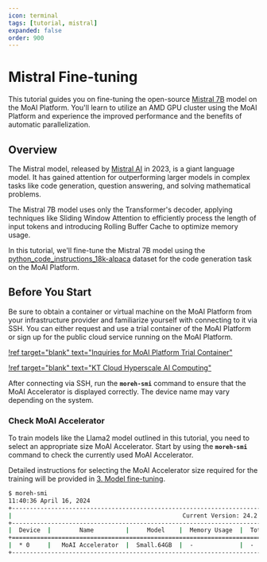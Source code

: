 ```yaml
---
icon: terminal
tags: [tutorial, mistral]
expanded: false
order: 900
---
```


# Mistral Fine-tuning

This tutorial guides you on fine-tuning the open-source [Mistral 7B](https://mistral.ai/news/announcing-mistral-7b/) model on the MoAI Platform. You'll learn to utilize an AMD GPU cluster using the MoAI Platform and experience the improved performance and the benefits of automatic parallelization.

## Overview

The Mistral model, released by [Mistral AI](https://mistral.ai/) in 2023, is a giant language model. It has gained attention for outperforming larger models in complex tasks like code generation, question answering, and solving mathematical problems.

The Mistral 7B model uses only the Transformer's decoder, applying techniques like Sliding Window Attention to efficiently process the length of input tokens and introducing Rolling Buffer Cache to optimize memory usage.

In this tutorial, we'll fine-tune the Mistral 7B model using the [python_code_instructions_18k-alpaca](https://huggingface.co/datasets/iamtarun/python_code_instructions_18k_alpaca) dataset for the code generation task on the MoAI Platform.

## Before You Start

Be sure to obtain a container or virtual machine on the MoAI Platform from your infrastructure provider and familiarize yourself with connecting to it via SSH. You can either request and use a trial container of the MoAI Platform or sign up for the public cloud service running on the MoAI Platform.

[!ref target="blank" text="Inquiries for MoAI Platform Trial Container"](support@moreh.io)

[!ref target="blank" text="KT Cloud Hyperscale AI Computing"](https://cloud.kt.com/solution/hyperscaleAiComputing/)

After connecting via SSH, run the **`moreh-smi`** command to ensure that the MoAI Accelerator is displayed correctly. The device name may vary depending on the system. 

### Check MoAI Accelerator

To train models like the Llama2 model outlined in this tutorial, you need to select an appropriate size MoAI Accelerator. Start by using the **`moreh-smi`** command to check the currently used MoAI Accelerator.

Detailed instructions for selecting the MoAI Accelerator size required for the training will be provided in [3. Model fine-tuning](3_fine_tuning.md).

```bash
$ moreh-smi
11:40:36 April 16, 2024
+-------------------------------------------------------------------------------------------------+
|                                                Current Version: 24.2.0  Latest Version: 24.2.0  |
+-------------------------------------------------------------------------------------------------+
|  Device  |        Name         |     Model    |  Memory Usage  |  Total Memory  |  Utilization  |
+=================================================================================================+
|  * 0     |   MoAI Accelerator  |  Small.64GB  |  -             |  -             |  -            |
+-------------------------------------------------------------------------------------------------+
```